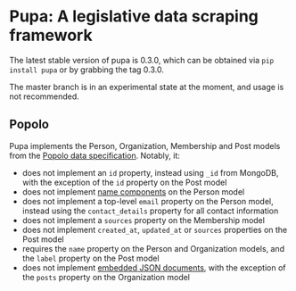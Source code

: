 # Pupa: A legislative data scraping framework

The latest stable version of pupa is 0.3.0, which can be obtained via ``pip install pupa`` or by grabbing the tag 0.3.0.

The master branch is in an experimental state at the moment, and usage is not recommended.

## Popolo

Pupa implements the Person, Organization, Membership and Post models from the [Popolo data specification](http://popoloproject.com/). Notably, it:

* does not implement an `id` property, instead using `_id` from MongoDB, with the exception of the `id` property on the Post model
* does not implement [name components](http://popoloproject.com/specs/person/name-component.html) on the Person model
* does not implement a top-level `email` property on the Person model, instead using the `contact_details` property for all contact information
* does not implement a `sources` property on the Membership model
* does not implement `created_at`, `updated_at` or `sources` properties on the Post model
* requires the `name` property on the Person and Organization models, and the `label` property on the Post model
* does not implement [embedded JSON documents](http://popoloproject.com/specs/#embedded-json-documents), with the exception of the `posts` property on the Organization model
